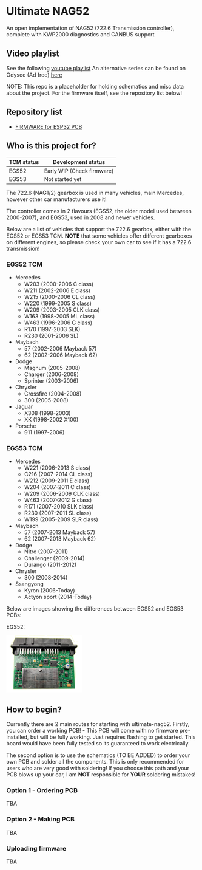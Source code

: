 # Ultimate NAG52
An open implementation of NAG52 (722.6 Transmission controller), complete with KWP2000 diagnostics and CANBUS support

## Video playlist

See the following [youtube playlist](https://youtube.com/playlist?list=PLxrw-4Vt7xtu9d8lCkMCG0_K7oHcsSMtF)
An alternative series can be found on Odysee (Ad free) [here](https://odysee.com/@rand_ash:58/ultimagenag52:f)

NOTE: This repo is a placeholder for holding schematics and misc data about the project. For the firmware itself,
see the repository list below!

## Repository list

* [FIRMWARE for ESP32 PCB](https://github.com/rnd-ash/ultimate-nag52-fw)

## Who is this project for?

| TCM status | Development status |
|----|----|
|EGS52| Early WIP (Check firmware) |
|EGS53| Not started yet |

The 722.6 (NAG1/2) gearbox is used in many vehicles, main Mercedes, however other car manufacturers use it!

The controller comes in 2 flavours (EGS52, the older model used between 2000-2007), and EGS53, used in 2008 and newer vehicles.

Below are a list of vehicles that support the 722.6 gearbox, either with the EGS52 or EGS53 TCM. **NOTE** that some vehicles offer different gearboxes on different engines, so please check your own car to see if it has a 722.6 transmission!

### EGS52 TCM
* Mercedes
    * W203 (2000-2006 C class)
    * W211 (2002-2006 E class)
    * W215 (2000-2006 CL class)
    * W220 (1999-2005 S class)
    * W209 (2003-2005 CLK class)
    * W163 (1998-2005 ML class)
    * W463 (1996-2006 G class)
    * R170 (1997-2003 SLK)
    * R230 (2001-2006 SL)
* Maybach
    * 57 (2002-2006 Mayback 57)
    * 62 (2002-2006 Mayback 62)
* Dodge
    * Magnum (2005-2008)
    * Charger (2006-2008)
    * Sprinter (2003-2006)
* Chrysler
    * Crossfire (2004-2008)
    * 300 (2005-2008)
* Jaguar
    * X308 (1998-2003)
    * XK (1998-2002 X100)
* Porsche
    * 911 (1997-2006)

### EGS53 TCM
* Mercedes
    * W221 (2006-2013 S class)
    * C216 (2007-2014 CL class)
    * W212 (2009-2011 E class)
    * W204 (2007-2011 C class)
    * W209 (2006-2009 CLK class)
    * W463 (2007-2012 G class)
    * R171 (2007-2010 SLK class)
    * R230 (2007-2011 SL class)
    * W199 (2005-2009 SLR class)
* Maybach
    * 57 (2007-2013 Mayback 57)
    * 62 (2007-2013 Mayback 62)
* Dodge
    * Nitro (2007-2011)
    * Challenger (2009-2014)
    * Durango (2011-2012)
* Chrysler
    * 300 (2008-2014)
* Ssangyong
    * Kyron (2006-Today)
    * Actyon sport (2014-Today)

Below are images showing the differences between EGS52 and EGS53 PCBs:

EGS52:

<img src="images/egs52.png" alt="EGS52 PCB (from 2006 W203)" width="200"/>


## How to begin?

Currently there are 2 main routes for starting with ultimate-nag52. Firstly, you can order a working PCB! - This PCB will come with no firmware pre-installed, but will be fully working. Just requires flashing to get started. This board would have been fully tested so its guaranteed to work electrically.

The second option is to use the schematics (TO BE ADDED) to order your own PCB and solder all the components. This is only recommended for users who are very good with soldering! If you choose this path and your PCB blows up your car, I am **NOT** responsible for **YOUR** soldering mistakes!

### Option 1 - Ordering PCB
TBA

### Option 2 - Making PCB
TBA

### Uploading firmware
TBA